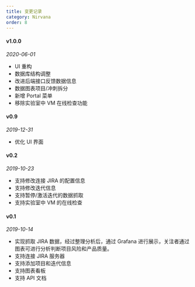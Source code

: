 ```yaml
---
title: 变更记录
category: Nirvana
order: 8
---
```


#### v1.0.0 

*2020-06-01*

- UI 重构
- 数据库结构调整
- 改进后端接口反馈数据信息
- 数据图表项目/冲刺拆分
- 新增 Portal 菜单
- 移除实验室中 VM 在线检查功能

#### v0.9 

*2019-12-31*

- 优化 UI 界面

#### v0.2

*2019-10-23*

- 支持修改连接 JIRA 的配置信息
- 支持修改迭代信息
- 支持暂停/激活迭代的数据抓取
- 支持实验室中 VM 的在线检查

#### v0.1

*2019-10-14*

- 实现抓取 JIRA 数据，经过整理分析后，通过 Grafana 进行展示，关注者通过图表可进行分析判断项目风险和产品质量。
- 支持连接 JIRA 服务器
- 支持添加项目和迭代信息
- 支持图表看板
- 支持 API 文档
